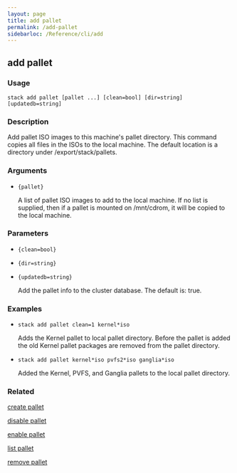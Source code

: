 ```yaml
---
layout: page
title: add pallet
permalink: /add-pallet
sidebarloc: /Reference/cli/add
---
```


## add pallet

### Usage

`stack add pallet [pallet ...] [clean=bool] [dir=string] [updatedb=string]`

### Description

Add pallet ISO images to this machine's pallet directory. This command
	copies all files in the ISOs to the local machine. The default location
	is a directory under /export/stack/pallets.

### Arguments

* `{pallet}`

   A list of pallet ISO images to add to the local machine. If no list is
	supplied, then if a pallet is mounted on /mnt/cdrom, it will be copied
	to the local machine.


### Parameters
* `{clean=bool}`
* `{dir=string}`
* `{updatedb=string}`

   Add the pallet info to the cluster database.
	The default is: true.

### Examples

* `stack add pallet clean=1 kernel*iso`

   Adds the Kernel pallet to local pallet directory.  Before the pallet is
	added the old Kernel pallet packages are removed from the pallet
	directory.

* `stack add pallet kernel*iso pvfs2*iso ganglia*iso`

   Added the Kernel, PVFS, and Ganglia pallets to the local pallet
	directory.


### Related
[create pallet](create-pallet)

[disable pallet](disable-pallet)

[enable pallet](enable-pallet)

[list pallet](list-pallet)

[remove pallet](remove-pallet)


